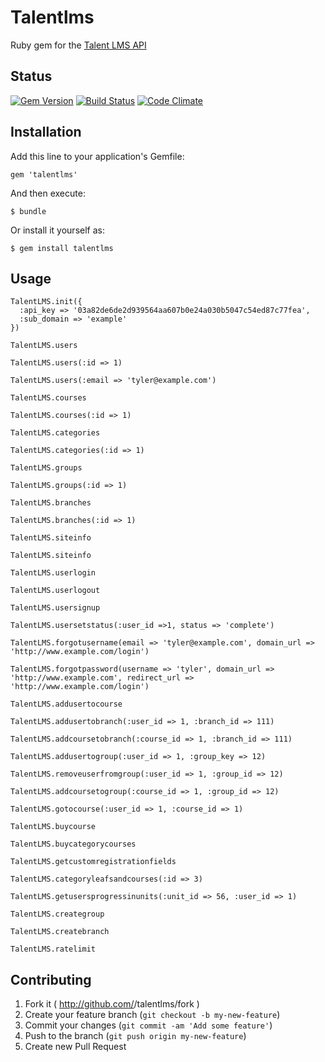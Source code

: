 # Talentlms

Ruby gem for the [Talent LMS API](http://www.talentlms.com)

## Status
[![Gem Version](https://badge.fury.io/rb/talentlms.png)](http://badge.fury.io/rb/talentlms)
[![Build Status](https://secure.travis-ci.org/tylermercier/talentlms.png)](http://travis-ci.org/tylermercier/talentlms)
[![Code Climate](https://codeclimate.com/github/tylermercier/talentlms.png)](https://codeclimate.com/github/tylermercier/talentlms)

## Installation

Add this line to your application's Gemfile:

    gem 'talentlms'

And then execute:

    $ bundle

Or install it yourself as:

    $ gem install talentlms

## Usage

    TalentLMS.init({
      :api_key => '03a82de6de2d939564aa607b0e24a030b5047c54ed87c77fea',
      :sub_domain => 'example'
    })

    TalentLMS.users

    TalentLMS.users(:id => 1)

    TalentLMS.users(:email => 'tyler@example.com')

    TalentLMS.courses

    TalentLMS.courses(:id => 1)

    TalentLMS.categories

    TalentLMS.categories(:id => 1)

    TalentLMS.groups

    TalentLMS.groups(:id => 1)

    TalentLMS.branches

    TalentLMS.branches(:id => 1)

    TalentLMS.siteinfo

    TalentLMS.siteinfo

    TalentLMS.userlogin

    TalentLMS.userlogout

    TalentLMS.usersignup

    TalentLMS.usersetstatus(:user_id =>1, status => 'complete')

    TalentLMS.forgotusername(email => 'tyler@example.com', domain_url => 'http://www.example.com/login')

    TalentLMS.forgotpassword(username => 'tyler', domain_url => 'http://www.example.com', redirect_url => 'http://www.example.com/login')

    TalentLMS.addusertocourse

    TalentLMS.addusertobranch(:user_id => 1, :branch_id => 111)

    TalentLMS.addcoursetobranch(:course_id => 1, :branch_id => 111)

    TalentLMS.addusertogroup(:user_id => 1, :group_key => 12)

    TalentLMS.removeuserfromgroup(:user_id => 1, :group_id => 12)

    TalentLMS.addcoursetogroup(:course_id => 1, :group_id => 12)

    TalentLMS.gotocourse(:user_id => 1, :course_id => 1)

    TalentLMS.buycourse

    TalentLMS.buycategorycourses

    TalentLMS.getcustomregistrationfields

    TalentLMS.categoryleafsandcourses(:id => 3)

    TalentLMS.getusersprogressinunits(:unit_id => 56, :user_id => 1)

    TalentLMS.creategroup

    TalentLMS.createbranch

    TalentLMS.ratelimit

## Contributing

1. Fork it ( http://github.com/<my-github-username>/talentlms/fork )
2. Create your feature branch (`git checkout -b my-new-feature`)
3. Commit your changes (`git commit -am 'Add some feature'`)
4. Push to the branch (`git push origin my-new-feature`)
5. Create new Pull Request
